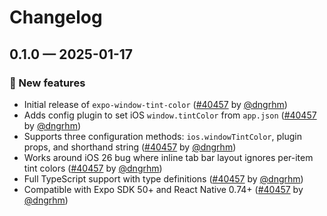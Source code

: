 # Changelog

## 0.1.0 — 2025-01-17

### 🎉 New features

- Initial release of `expo-window-tint-color` ([#40457](https://github.com/expo/expo/pull/40457) by [@dngrhm](https://github.com/dngrhm))
- Adds config plugin to set iOS `window.tintColor` from `app.json` ([#40457](https://github.com/expo/expo/pull/40457) by [@dngrhm](https://github.com/dngrhm))
- Supports three configuration methods: `ios.windowTintColor`, plugin props, and shorthand string ([#40457](https://github.com/expo/expo/pull/40457) by [@dngrhm](https://github.com/dngrhm))
- Works around iOS 26 bug where inline tab bar layout ignores per-item tint colors ([#40457](https://github.com/expo/expo/pull/40457) by [@dngrhm](https://github.com/dngrhm))
- Full TypeScript support with type definitions ([#40457](https://github.com/expo/expo/pull/40457) by [@dngrhm](https://github.com/dngrhm))
- Compatible with Expo SDK 50+ and React Native 0.74+ ([#40457](https://github.com/expo/expo/pull/40457) by [@dngrhm](https://github.com/dngrhm))
